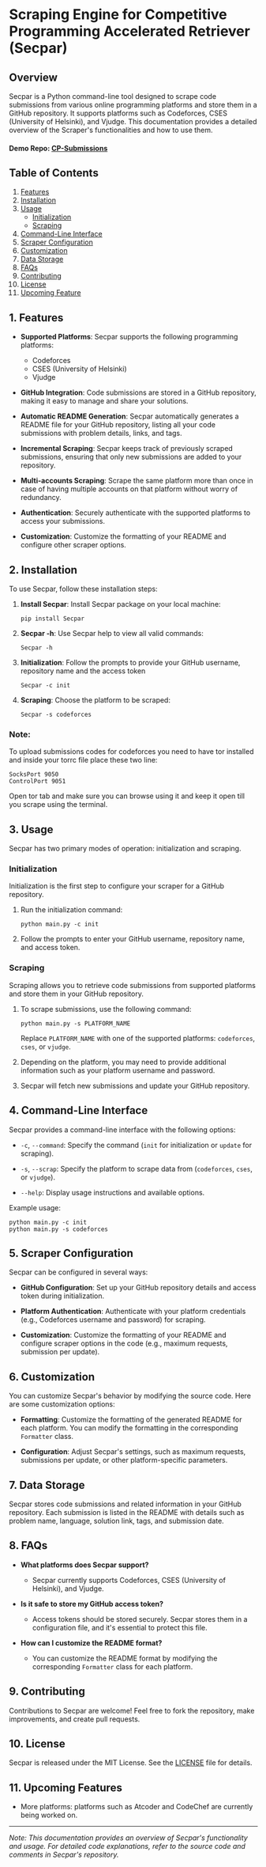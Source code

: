 # Scraping Engine for Competitive Programming Accelerated Retriever (Secpar)

## Overview

Secpar is a Python command-line tool designed to scrape code submissions from various online programming platforms and store them in a GitHub repository. It supports platforms such as Codeforces, CSES (University of Helsinki), and Vjudge. This documentation provides a detailed overview of the Scraper's functionalities and how to use them.

#### Demo Repo: [CP-Submissions](https://github.com/MostafaGalal1/CP-Submissions)

## Table of Contents

1. [Features](#features)
2. [Installation](#installation)
3. [Usage](#usage)
    - [Initialization](#initialization)
    - [Scraping](#scraping)
4. [Command-Line Interface](#command-line-interface)
5. [Scraper Configuration](#scraper-configuration)
6. [Customization](#customization)
7. [Data Storage](#data-storage)
8. [FAQs](#faqs)
9. [Contributing](#contributing)
10. [License](#license)
11. [Upcoming Feature](#upcoming-feature) 

## 1. Features <a name="features"></a>

- **Supported Platforms**: Secpar supports the following programming platforms:
  - Codeforces
  - CSES (University of Helsinki)
  - Vjudge

- **GitHub Integration**: Code submissions are stored in a GitHub repository, making it easy to manage and share your solutions.

- **Automatic README Generation**: Secpar automatically generates a README file for your GitHub repository, listing all your code submissions with problem details, links, and tags.

- **Incremental Scraping**: Secpar keeps track of previously scraped submissions, ensuring that only new submissions are added to your repository.
  
- **Multi-accounts Scraping**: Scrape the same platform more than once in case of having multiple accounts on that platform without worry of redundancy.

- **Authentication**: Securely authenticate with the supported platforms to access your submissions.

- **Customization**: Customize the formatting of your README and configure other scraper options.

## 2. Installation <a name="installation"></a>

To use Secpar, follow these installation steps:

1. **Install Secpar**: Install Secpar package on your local machine:

    ```shell
    pip install Secpar
    ```

2. **Secpar -h**: Use Secpar help to view all valid commands:

    ```shell
    Secpar -h
    ```

3. **Initialization**: Follow the prompts to provide your GitHub username, repository name and the access token

    ```shell
    Secpar -c init
    ```

4. **Scraping**: Choose the platform to be scraped:

    ```shell
    Secpar -s codeforces
    ```

### Note:
To upload submissions codes for codeforces you need to have tor installed and inside your torrc file place these two line:

```shell
SocksPort 9050
ControlPort 9051
```

Open tor tab and make sure you can browse using it and keep it open till you scrape using the terminal.

## 3. Usage <a name="usage"></a>

Secpar has two primary modes of operation: initialization and scraping.

### Initialization <a name="initialization"></a>

Initialization is the first step to configure your scraper for a GitHub repository.

1. Run the initialization command:

    ```shell
    python main.py -c init
    ```

2. Follow the prompts to enter your GitHub username, repository name, and access token.

### Scraping <a name="scraping"></a>

Scraping allows you to retrieve code submissions from supported platforms and store them in your GitHub repository.

1. To scrape submissions, use the following command:

    ```shell
    python main.py -s PLATFORM_NAME
    ```

    Replace `PLATFORM_NAME` with one of the supported platforms: `codeforces`, `cses`, or `vjudge`.

2. Depending on the platform, you may need to provide additional information such as your platform username and password.

3. Secpar will fetch new submissions and update your GitHub repository.

## 4. Command-Line Interface <a name="command-line-interface"></a>

Secpar provides a command-line interface with the following options:

- `-c`, `--command`: Specify the command (`init` for initialization or `update` for scraping).

- `-s`, `--scrap`: Specify the platform to scrape data from (`codeforces`, `cses`, or `vjudge`).

- `--help`: Display usage instructions and available options.

Example usage:

```shell
python main.py -c init
python main.py -s codeforces
```

## 5. Scraper Configuration <a name="scraper-configuration"></a>

Secpar can be configured in several ways:

- **GitHub Configuration**: Set up your GitHub repository details and access token during initialization.

- **Platform Authentication**: Authenticate with your platform credentials (e.g., Codeforces username and password) for scraping.

- **Customization**: Customize the formatting of your README and configure scraper options in the code (e.g., maximum requests, submission per update).

## 6. Customization <a name="customization"></a>

You can customize Secpar's behavior by modifying the source code. Here are some customization options:

- **Formatting**: Customize the formatting of the generated README for each platform. You can modify the formatting in the corresponding `Formatter` class.

- **Configuration**: Adjust Secpar's settings, such as maximum requests, submissions per update, or other platform-specific parameters.

## 7. Data Storage <a name="data-storage"></a>

Secpar stores code submissions and related information in your GitHub repository. Each submission is listed in the README with details such as problem name, language, solution link, tags, and submission date.

## 8. FAQs <a name="faqs"></a>

- **What platforms does Secpar support?**
  - Secpar currently supports Codeforces, CSES (University of Helsinki), and Vjudge.

- **Is it safe to store my GitHub access token?**
  - Access tokens should be stored securely. Secpar stores them in a configuration file, and it's essential to protect this file.

- **How can I customize the README format?**
  - You can customize the README format by modifying the corresponding `Formatter` class for each platform.

## 9. Contributing <a name="contributing"></a>

Contributions to Secpar are welcome! Feel free to fork the repository, make improvements, and create pull requests.

## 10. License <a name="license"></a>

Secpar is released under the MIT License. See the [LICENSE](https://github.com/MostafaGalal1/Secpar/blob/main/LICENSE) file for details.

## 11. Upcoming Features <a name="upcoming-features">
- More platforms: platforms such as Atcoder and CodeChef are currently being worked on.

---

*Note: This documentation provides an overview of Secpar's functionality and usage. For detailed code explanations, refer to the source code and comments in Secpar's repository.*
